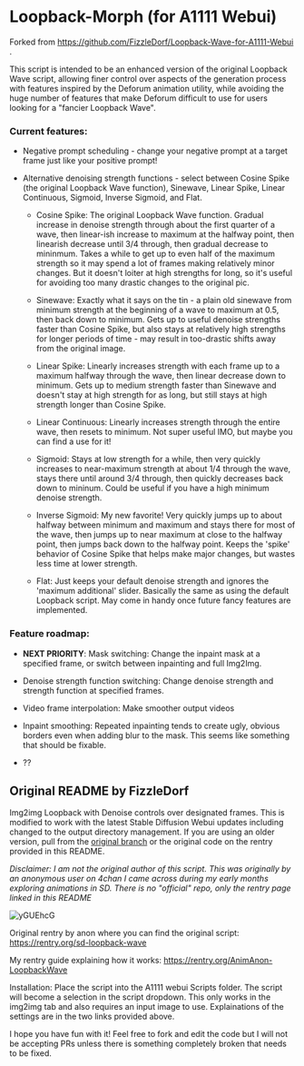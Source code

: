 # Loopback-Morph (for A1111 Webui)
Forked from https://github.com/FizzleDorf/Loopback-Wave-for-A1111-Webui .

This script is intended to be an enhanced version of the original Loopback Wave script, allowing finer control over aspects of the generation process with features inspired by the Deforum animation utility, while avoiding the huge number of features that make Deforum difficult to use for users looking for a "fancier Loopback Wave".

### Current features:

* Negative prompt scheduling - change your negative prompt at a target frame just like your positive prompt!

* Alternative denoising strength functions - select between Cosine Spike (the original Loopback Wave function), Sinewave, Linear Spike, Linear Continuous, Sigmoid, Inverse Sigmoid, and Flat.

  * Cosine Spike: The original Loopback Wave function. Gradual increase in denoise strength through about the first quarter of a wave, then linear-ish increase to maximum at the halfway point, then linearish decrease until 3/4 through, then gradual decrease to mininmum. Takes a while to get up to even half of the maximum strength so it may spend a lot of frames making relatively minor changes. But it doesn't loiter at high strengths for long, so it's useful for avoiding too many drastic changes to the original pic.

  * Sinewave: Exactly what it says on the tin - a plain old sinewave from minimum strength at the beginning of a wave to maximum at 0.5, then back down to minimum. Gets up to useful denoise strengths faster than Cosine Spike, but also stays at relatively high strengths for longer periods of time - may result in too-drastic shifts away from the original image.

  * Linear Spike: Linearly increases strength with each frame up to a maximum halfway through the wave, then linear decrease down to minimum. Gets up to medium strength faster than Sinewave and doesn't stay at high strength for as long, but still stays at high strength longer than Cosine Spike. 

  * Linear Continuous: Linearly increases strength through the entire wave, then resets to minimum. Not super useful IMO, but maybe you can find a use for it!

  * Sigmoid: Stays at low strength for a while, then very quickly increases to near-maximum strength at about 1/4 through the wave, stays there until around 3/4 through, then quickly decreases back down to mininum. Could be useful if you have a high minimum denoise strength.

  * Inverse Sigmoid: My new favorite! Very quickly jumps up to about halfway between minimum and maximum and stays there for most of the wave, then jumps up to near maximum at close to the halfway point, then jumps back down to the halfway point. Keeps the 'spike' behavior of Cosine Spike that helps make major changes, but wastes less time at lower strength.

  * Flat: Just keeps your default denoise strength and ignores the 'maximum additional' slider. Basically the same as using the default Loopback script. May come in handy once future fancy features are implemented.

### Feature roadmap:

* **NEXT PRIORITY**: Mask switching: Change the inpaint mask at a specified frame, or switch between inpainting and full Img2Img.

* Denoise strength function switching: Change denoise strength and strength function at specified frames.

* Video frame interpolation: Make smoother output videos

* Inpaint smoothing: Repeated inpainting tends to create ugly, obvious borders even when adding blur to the mask. This seems like something that should be fixable.

* ??

## Original README by FizzleDorf
Img2img Loopback with Denoise controls over designated frames. This is modified to work with the latest Stable Diffusion Webui updates including changed to the output directory management. If you are using an older version, pull from the [original branch](https://github.com/FizzleDorf/Loopback-Wave-for-A1111-Webui/tree/original) or the original code on the rentry provided in this README.

*Disclaimer: I am not the original author of this script. This was originally by an anonymous user on 4chan I came across during my early months exploring animations in SD. There is no "official" repo, only the rentry page linked in this README*

![yGUEhcG](https://user-images.githubusercontent.com/46942135/232080320-a53a5373-14ef-40b8-99c7-3ae97141cc33.gif)

Original rentry by anon where you can find the original script: https://rentry.org/sd-loopback-wave

My rentry guide explaining how it works: https://rentry.org/AnimAnon-LoopbackWave

Installation:
Place the script into the A1111 webui Scripts folder. The script will become a selection in the script dropdown. This only works in the img2img tab and also requires an input image to use. Explainations of the settings are in the two links provided above.


I hope you have fun with it! Feel free to fork and edit the code but I will not be accepting PRs unless there is something completely broken that needs to be fixed.
